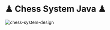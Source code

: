 # ♟ Chess System Java ♟
![chess-system-design](https://user-images.githubusercontent.com/89430801/156904625-67fb1526-2b85-4be5-8f44-c684127d5cdc.png)
